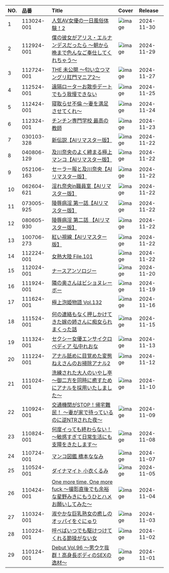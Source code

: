 |NO.|品番|Title|Cover|Release|
|:---|:---|:---|:---|:---|
1|113024-001|[人気AV女優の一日風俗体験！2](https://www.avmoive.top/index.php/archives/34839/)|![image](https://www.caribbeancom.com/moviepages/113024-001/images/l_l.jpg)|2024-11-30
2|112924-001|[僕の彼女がアリス・エルナンデスだったら ～朝から晩まで色んなご奉仕してくれちゃう～](https://www.avmoive.top/index.php/archives/34840/)|![image](https://www.caribbeancom.com/moviepages/112924-001/images/l_l.jpg)|2024-11-29
3|112724-001|[THE 未公開 ～匂い立つマングリ肛門マニア2～](https://www.avmoive.top/index.php/archives/35138/)|![image](https://www.caribbeancom.com/moviepages/112724-001/images/l_l.jpg)|2024-11-27
4|112524-001|[遠隔ローターお散歩デートでもう我慢できない](https://www.avmoive.top/index.php/archives/34841/)|![image](https://www.caribbeancom.com/moviepages/112524-001/images/l_l.jpg)|2024-11-25
5|112424-001|[寝取らせ不倫 ～妻を満足させてくれ～](https://www.avmoive.top/index.php/archives/34842/)|![image](https://www.caribbeancom.com/moviepages/112424-001/images/l_l.jpg)|2024-11-24
6|112324-001|[チンチン専門学校 最高の教師](https://www.avmoive.top/index.php/archives/34843/)|![image](https://www.caribbeancom.com/moviepages/112324-001/images/l_l.jpg)|2024-11-23
7|030103-328|[新伝説【AIリマスター版】](https://www.avmoive.top/index.php/archives/35145/)|![image](https://www.caribbeancom.com/moviepages/030103-328/images/l_l.jpg)|2024-11-22
8|040806-129|[及川奈央のよく締まる極上マンコ【AIリマスター版】](https://www.avmoive.top/index.php/archives/35144/)|![image](https://www.caribbeancom.com/moviepages/040806-129/images/l_l.jpg)|2024-11-22
9|052106-163|[セーラー服と及川奈央【AIリマスター版】](https://www.avmoive.top/index.php/archives/35143/)|![image](https://www.caribbeancom.com/moviepages/052106-163/images/l_l.jpg)|2024-11-22
10|062604-621|[淫れ奈央in職員室【AIリマスター版】](https://www.avmoive.top/index.php/archives/35142/)|![image](https://www.caribbeancom.com/moviepages/062604-621/images/l_l.jpg)|2024-11-22
11|073005-925|[陵辱病淫 第一話【AIリマスター版】](https://www.avmoive.top/index.php/archives/35141/)|![image](https://www.caribbeancom.com/moviepages/073005-925/images/l_l.jpg)|2024-11-22
12|080605-930|[陵辱病淫 第二話 【AIリマスター版】](https://www.avmoive.top/index.php/archives/35140/)|![image](https://www.caribbeancom.com/moviepages/080605-930/images/l_l.jpg)|2024-11-22
13|100706-273|[紅い視線【AIリマスター版】](https://www.avmoive.top/index.php/archives/35139/)|![image](https://www.caribbeancom.com/moviepages/100706-273/images/l_l.jpg)|2024-11-22
14|112224-001|[女熱大陸 File.101](https://www.avmoive.top/index.php/archives/34844/)|![image](https://www.caribbeancom.com/moviepages/112224-001/images/l_l.jpg)|2024-11-22
15|112024-001|[ナースアンソロジー](https://www.avmoive.top/index.php/archives/34845/)|![image](https://www.caribbeancom.com/moviepages/112024-001/images/l_l.jpg)|2024-11-20
16|111924-001|[隣の奥さんはビショヌレーボー](https://www.avmoive.top/index.php/archives/34846/)|![image](https://www.caribbeancom.com/moviepages/111924-001/images/l_l.jpg)|2024-11-19
17|111624-001|[極上泡姫物語 Vol.132](https://www.avmoive.top/index.php/archives/34847/)|![image](https://www.caribbeancom.com/moviepages/111624-001/images/l_l.jpg)|2024-11-16
18|111524-001|[何の連絡もなく押しかけてきた嫁の姉さんに痴女られまくった話](https://www.avmoive.top/index.php/archives/34848/)|![image](https://www.caribbeancom.com/moviepages/111524-001/images/l_l.jpg)|2024-11-15
19|111324-001|[セクシー女優エンサイクロペディア 弘中れおな](https://www.avmoive.top/index.php/archives/35146/)|![image](https://www.caribbeancom.com/moviepages/111324-001/images/l_l.jpg)|2024-11-13
20|111224-001|[アナル舐めに目覚めた変態ねえさんのお掃除アナル2](https://www.avmoive.top/index.php/archives/34849/)|![image](https://www.caribbeancom.com/moviepages/111224-001/images/l_l.jpg)|2024-11-12
21|111024-001|[洗練された大人のいやし亭 ～御二方を同時に癒すためにアナルを採用いたしました～](https://www.avmoive.top/index.php/archives/34850/)|![image](https://www.caribbeancom.com/moviepages/111024-001/images/l_l.jpg)|2024-11-10
22|110924-001|[交通機関がSTOP！帰宅難民！ ～妻が家で待っているのに逆NTRされた夜～](https://www.avmoive.top/index.php/archives/34851/)|![image](https://www.caribbeancom.com/moviepages/110924-001/images/l_l.jpg)|2024-11-09
23|110824-001|[何度イっても終わらない！ ～敏感すぎて日常生活にも支障をきたします～](https://www.avmoive.top/index.php/archives/34852/)|![image](https://www.caribbeancom.com/moviepages/110824-001/images/l_l.jpg)|2024-11-08
24|110724-001|[マンコ図鑑 橋本ななみ](https://www.avmoive.top/index.php/archives/35147/)|![image](https://www.caribbeancom.com/moviepages/110724-001/images/l_l.jpg)|2024-11-07
25|110524-001|[ダイナマイト 小衣くるみ](https://www.avmoive.top/index.php/archives/34853/)|![image](https://www.caribbeancom.com/moviepages/110524-001/images/l_l.jpg)|2024-11-05
26|110424-001|[One more time, One more fuck ～撮影直後でも余裕な星野みきにもうひとハメお願いしてみた～](https://www.avmoive.top/index.php/archives/34854/)|![image](https://www.caribbeancom.com/moviepages/110424-001/images/l_l.jpg)|2024-11-04
27|110324-001|[淑やかな巨乳熟女の癒しのオッパイをぐにゅり](https://www.avmoive.top/index.php/archives/34855/)|![image](https://www.caribbeancom.com/moviepages/110324-001/images/l_l.jpg)|2024-11-03
28|110224-001|[呼べばいつでも駆けつけてくれる節操がない女](https://www.avmoive.top/index.php/archives/34856/)|![image](https://www.caribbeancom.com/moviepages/110224-001/images/l_l.jpg)|2024-11-02
29|110124-001|[Debut Vol.96 ～男ウケ抜群！高身長ボディのSEXの逸材～](https://www.avmoive.top/index.php/archives/34857/)|![image](https://www.caribbeancom.com/moviepages/110124-001/images/l_l.jpg)|2024-11-01